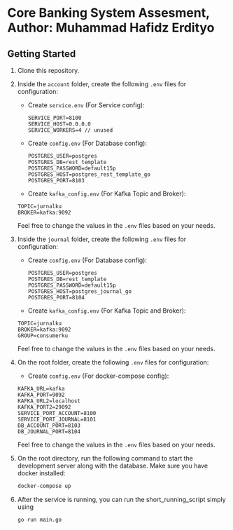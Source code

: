 # Core Banking System Assesment, Author: Muhammad Hafidz Erdityo

## Getting Started

1. Clone this repository.

2. Inside the `account` folder, create the following `.env` files for configuration:

   - Create `service.env` (For Service config):

     ```plaintext
     SERVICE_PORT=8100
     SERVICE_HOST=0.0.0.0
     SERVICE_WORKERS=4 // unused
     ```

   - Create `config.env` (For Database config):

     ```plaintext
     POSTGRES_USER=postgres
     POSTGRES_DB=rest_template
     POSTGRES_PASSWORD=default15p
     POSTGRES_HOST=postgres_rest_template_go
     POSTGRES_PORT=8103
     ```

   - Create `kafka_config.env` (For Kafka Topic and Broker):

   ```plaintext
   TOPIC=jurnalku
   BROKER=kafka:9092
   ```

   Feel free to change the values in the `.env` files based on your needs.

3. Inside the `journal` folder, create the following `.env` files for configuration:

   - Create `config.env` (For Database config):

     ```plaintext
     POSTGRES_USER=postgres
     POSTGRES_DB=rest_template
     POSTGRES_PASSWORD=default15p
     POSTGRES_HOST=postgres_journal_go
     POSTGRES_PORT=8104
     ```

   - Create `kafka_config.env` (For Kafka Topic and Broker):

   ```plaintext
   TOPIC=jurnalku
   BROKER=kafka:9092
   GROUP=consumerku
   ```

   Feel free to change the values in the `.env` files based on your needs.

4. On the root folder, create the following `.env` files for configuration:

   - Create `config.env` (For docker-compose config):

   ```plaintext
   KAFKA_URL=kafka
   KAFKA_PORT=9092
   KAFKA_URL2=localhost
   KAFKA_PORT2=29092
   SERVICE_PORT_ACCOUNT=8100
   SERVICE_PORT_JOURNAL=8101
   DB_ACCOUNT_PORT=8103
   DB_JOURNAL_PORT=8104
   ```

   Feel free to change the values in the `.env` files based on your needs.

5. On the root directory, run the following command to start the development server along with the database. Make sure you have docker installed:

   ```bash
   docker-compose up
   ```

6. After the service is running, you can run the short_running_script simply using
   ```bash
   go run main.go
   ```
